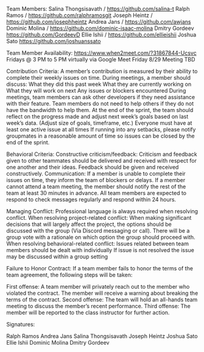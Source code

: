 Team Members:
Salina Thongsisavath / https://github.com/salina-t
Ralph Ramos  / https://github.com/ralphramosgit
Joseph Heintz / https://github.com/josephheintz
Andrea Jans / https://github.com/awjans
Dominic Molina / https://github.com/dominic-isaac-molina
Dmitry Gordeev https://github.com/GordeevD
Ellie Ishii / https://github.com/ellieishii
Joshua Sato https://github.com/joshuanssato

Team Member Availability:
https://www.when2meet.com/?31867844-Ucsvc
Fridays @ 3 PM to 5 PM virtually via Google Meet
Friday 8/29 Meeting TBD

Contribution Criteria:
A member’s contribution is measured by their ability to complete their weekly issues on time.
During meetings, a member should discuss:
What they did this past week
What they are currently working on
What they will work on next
Any issues or blockers encountered
During meetings, team members can ask other developers if they need assistance with their feature. Team members do not need to help others if they do not have the bandwidth to help them.
At the end of the sprint, the team should reflect on the progress made and adjust next week’s goals based on last week’s data. (Adjust size of goals, timeframe, etc.)
Everyone must have at least one active issue at all times
If running into any setbacks, please notify groupmates in a reasonable amount of time so issues can be closed by the end of the sprint.

Behavioral Criteria:
Constructive criticism/feedback:
Criticism and feedback given to other teammates should be delivered and received with respect for one another and their ideas. Feedback should be given and received constructively.
Communication:
If a member is unable to complete their issues on time, they inform the team of blockers or delays.
If a member cannot attend a team meeting, the member should notify the rest of the team at least 30 minutes in advance.
All team members are expected to respond to check messages regularly and respond within 24 hours.

Managing Conflict:
Professional language is always required when resolving conflict.
When resolving project-related conflict:
When making significant decisions that will largely affect the project, the options should be discussed with the group (Via Discord messaging or call).
There will be a group vote with a rationale on which option the group should proceed with.
When resolving behavioral-related conflict:
Issues related between team members should be dealt with individually
If issue is not resolved the issue may be discussed within a group setting

Failure to Honor Contract:
If a team member fails to honor the terms of the team agreement, the following steps will be taken:

First offense: A team member will privately reach out to the member who violated the contract. The member will receive a warning about breaking the terms of the contract.
Second offense: The team will hold an all-hands team meeting to discuss the member’s recent performance.
Third offense: The member will be reported to the class instructor for further action.

Signatures:

Ralph Ramos
Andrea Jans
Salina Thongsisavath
Joseph Heintz
Joshua Sato
Ellie Ishii
Dominic Molina
Dmitry Gordeev
